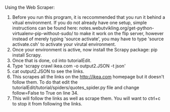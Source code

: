 Using the Web Scraper:

1.  Before you run this program, it is reccommended that you run it behind a vitual environment. If you do not already have one setup, simple instructions can be found here: notes.webutvikling.org/get-python-virtualenv-pip-without-sudo/ to make it work on the flip server, however instead of merely typing 'source activate', you may have to type 'source activate.csh' to activate your virutal environment.
2.  Once your environment is active, now install the Scrapy package: pip install Scrapy.   
3.  Once that is done, cd into tutorialEdit.
4.  Type 'scrapy crawl ikea.com -o output2.JSON -t json' 
5.  cat output2.JSON to see the links.
5.  This scrapes all the links on the http://ikea.com homepage but it doesn't follow them.  To do that edit the tutorialEdit/tutorial/spiders/quotes_spider.py file and change follow=False to True on line 34.
6.  This will follow the links as well as scrape them. You will want to ctrl+c to stop it from following the links.
